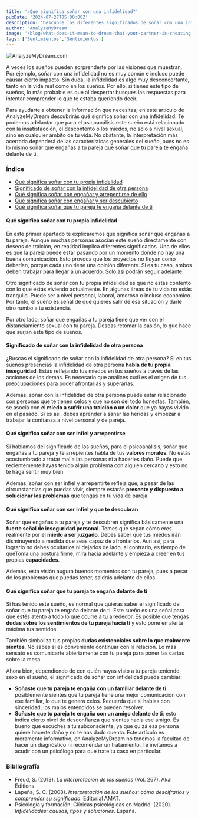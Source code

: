 ```yaml
---
title: '¿Qué significa soñar con una infidelidad?'
pubDate: '2024-07-27T05:00:00Z'
description: 'Descubre los diferentes significados de soñar con una infidelidad, desde la inseguridad personal hasta los problemas de comunicación en la pareja.'
author: 'AnalyzeMyDream'
image: '/blog/what-does-it-mean-to-dream-that-your-partner-is-cheating.jpeg'
tags: ['Sentimientos','Sentimientos']
---
```


![AnalyzeMyDream.com](/blog/what-does-it-mean-to-dream-that-your-partner-is-cheating.jpeg)

A veces los sueños pueden sorprenderte por las visiones que muestran. Por ejemplo, soñar con una infidelidad no es muy común e incluso puede causar cierto impacto. Sin duda, la infidelidad es algo muy desconcertante, tanto en la vida real como en los sueños. Por ello, si tienes este tipo de sueños, lo más probable es que al despertar busques las respuestas para intentar comprender lo que te estaba queriendo decir.

Para ayudarte a obtener la información que necesitas, en este artículo de AnalyzeMyDream descubrirás qué significa soñar con una infidelidad. Te podemos adelantar que para el psicoanálisis este sueño está relacionado con la insatisfacción, el descontento o los miedos, no solo a nivel sexual, sino en cualquier ámbito de tu vida. No obstante, la interpretación más acertada dependerá de las características generales del sueño, pues no es lo mismo soñar que engañas a tu pareja que soñar que tu pareja te engaña delante de ti.

### Índice

- [Qué significa soñar con tu propia infidelidad](#qué-significa-soñar-con-tu-propia-infidelidad)
- [Significado de soñar con la infidelidad de otra persona](#significado-de-soñar-con-la-infidelidad-de-otra-persona)
- [Qué significa soñar con engañar y arrepentirse de ello](#qué-significa-soñar-con-engañar-y-arrepentirse-de-ello)
- [Qué significa soñar con engañar y ser descubierto](#qué-significa-soñar-con-engañar-y-ser-descubierto)
- [Qué significa soñar que tu pareja te engaña delante de ti](#qué-significa-soñar-que-tu-pareja-te-engaña-delante-de-ti)


#### Qué significa soñar con tu propia infidelidad

En este primer apartado te explicaremos qué significa soñar que engañas a tu pareja. Aunque muchas personas asocian este sueño directamente con deseos de traición, en realidad implica diferentes significados. Uno de ellos es que la pareja puede estar pasando por un momento donde no hay una buena comunicación. Esto provoca que los proyectos no fluyan como deberían, porque cada uno tiene una opinión diferente. Si es tu caso, ambos deben trabajar para llegar a un acuerdo. Solo así podrán seguir adelante.

Otro significado de soñar con tu propia infidelidad es que no estás contento con lo que estás viviendo actualmente. En algunas áreas de tu vida no estás tranquilo. Puede ser a nivel personal, laboral, amoroso o incluso económico. Por tanto, el sueño es señal de que quieres salir de esa situación y darle otro rumbo a tu existencia.

Por otro lado, soñar que engañas a tu pareja tiene que ver con el distanciamiento sexual con tu pareja. Deseas retomar la pasión, lo que hace que surjan este tipo de sueños. 

#### Significado de soñar con la infidelidad de otra persona

¿Buscas el significado de soñar con la infidelidad de otra persona? Si en tus sueños presencias la infidelidad de otra persona **habla de tu propia inseguridad**. Estás reflejando tus miedos en tus sueños a través de las acciones de los demás. Es necesario que analices cuál es el origen de tus preocupaciones para poder afrontarlas y superarlas. 

Además, soñar con la infidelidad de otra persona puede estar relacionado con personas que te tienen celos y que no son del todo honestas. También, se asocia con **el miedo a sufrir una traición o un dolor** que ya hayas vivido en el pasado. Si es así, debes aprender a sanar las heridas y empezar a trabajar la confianza a nivel personal y de pareja. 

#### Qué significa soñar con ser infiel y arrepentirse

Si hablamos del significado de los sueños, para el psicoanálisis, soñar que engañas a tu pareja y te arrepientes habla de tus **valores morales**. No estás acostumbrado a tratar mal a las personas ni a hacerles daño. Puede que recientemente hayas tenido algún problema con alguien cercano y esto no te haga sentir muy bien.

Además, soñar con ser infiel y arrepentirte refleja que, a pesar de las circunstancias que puedas vivir, siempre estarás **presente y dispuesto a solucionar los problemas** que tengas en tu vida de pareja.

#### Qué significa soñar con ser infiel y que te descubran

Soñar que engañas a tu pareja y te descubren significa básicamente una **fuerte señal de inseguridad personal**. Temes que sepan cómo eres realmente por el **miedo a ser juzgado**. Debes saber que tus miedos irán disminuyendo a medida que seas capaz de afrontarlos. Aun así, para lograrlo no debes ocultarlos ni dejarlos de lado, al contrario, es tiempo de queToma una postura firme, mira hacia adelante y empieza a creer en tus propias **capacidades**.

Además, esta visión augura buenos momentos con tu pareja, pues a pesar de los problemas que puedas tener, saldrás adelante de ellos.

#### Qué significa soñar que tu pareja te engaña delante de ti

Si has tenido este sueño, es normal que quieras saber el significado de soñar que tu pareja te engaña delante de ti. Este sueño es una señal para que estés atento a todo lo que ocurre a tu alrededor. Es posible que tengas **dudas sobre los sentimientos de tu pareja hacia ti** y esto pone en alerta máxima tus sentidos.

También simboliza tus propias **dudas existenciales sobre lo que realmente sientes**. No sabes si es conveniente continuar con la relación. Lo más sensato es comunicarte abiertamente con tu pareja para poner las cartas sobre la mesa.

Ahora bien, dependiendo de con quién hayas visto a tu pareja teniendo sexo en el sueño, el significado de soñar con infidelidad puede cambiar:

- **Soñaste que tu pareja te engaña con un familiar delante de ti**: posiblemente sientes que tu pareja tiene una mejor comunicación con ese familiar, lo que te genera celos. Recuerda que si hablas con sinceridad, los malos entendidos se pueden resolver.
- **Soñaste que tu pareja te engaña con un amigo delante de ti**: esto indica cierto nivel de desconfianza que sientes hacia ese amigo. Es bueno que escuches a tu subconsciente, ya que quizá esa persona quiere hacerte daño y no te has dado cuenta. 
Este artículo es meramente informativo, en AnalyzeMyDream no tenemos la facultad de hacer un diagnóstico ni recomendar un tratamiento. Te invitamos a acudir con un psicólogo para que trate tu caso en particular.

### Bibliografía

- Freud, S. (2013). *La interpretación de los sueños* (Vol. 267). Akal Editions.
- Lapeña, S. C. (2008). *Interpretación de los sueños: cómo descifrarlos y comprender su significado*. Editorial AMAT.
- Psicología y formación: Clínicas psicológicas en Madrid. (2020). *Infidelidades: causas, tipos y soluciones*. España.